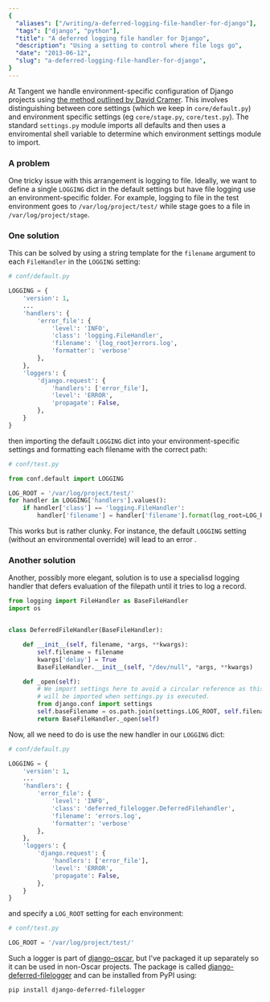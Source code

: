 ```yaml
---
{
  "aliases": ["/writing/a-deferred-logging-file-handler-for-django"],
  "tags": ["django", "python"],
  "title": "A deferred logging file handler for Django",
  "description": "Using a setting to control where file logs go",
  "date": "2013-06-12",
  "slug": "a-deferred-logging-file-handler-for-django",
}
---
```


At Tangent we handle environment-specific configuration of Django projects using
[the method outlined by David Cramer](http://justcramer.com/2011/01/13/settings-in-django/).
This involves distinguishing between core settings (which we keep in
`core/default.py`) and environment specific settings (eg `core/stage.py`,
`core/test.py`). The standard `settings.py` module imports all defaults and then
uses a enviromental shell variable to determine which environment settings
module to import.

### A problem

One tricky issue with this arrangement is logging to file. Ideally, we want to
define a single `LOGGING` dict in the default settings but have file logging use
an environment-specific folder. For example, logging to file in the test
environment goes to `/var/log/project/test/` while stage goes to a file in
`/var/log/project/stage`.

### One solution

This can be solved by using a string template for the `filename` argument to
each `FileHandler` in the `LOGGING` setting:

```python
# conf/default.py

LOGGING = {
    'version': 1,
    ...
    'handlers': {
        'error_file': {
            'level': 'INFO',
            'class': 'logging.FileHandler',
            'filename': '{log_root}errors.log',
            'formatter': 'verbose'
        },
    },
    'loggers': {
        'django.request': {
            'handlers': ['error_file'],
            'level': 'ERROR',
            'propagate': False,
        },
    }
}
```

then importing the default `LOGGING` dict into your environment-specific
settings and formatting each filename with the correct path:

```python
# conf/test.py

from conf.default import LOGGING

LOG_ROOT = '/var/log/project/test/'
for handler in LOGGING['handlers'].values():
    if handler['class'] == 'logging.FileHandler':
        handler['filename'] = handler['filename'].format(log_root=LOG_ROOT)
```

This works but is rather clunky. For instance, the default `LOGGING` setting
(without an environmental override) will lead to an error .

### Another solution

Another, possibly more elegant, solution is to use a specialisd logging handler
that defers evaluation of the filepath until it tries to log a record.

```python
from logging import FileHandler as BaseFileHandler
import os


class DeferredFileHandler(BaseFileHandler):

    def __init__(self, filename, *args, **kwargs):
        self.filename = filename
        kwargs['delay'] = True
        BaseFileHandler.__init__(self, "/dev/null", *args, **kwargs)

    def _open(self):
        # We import settings here to avoid a circular reference as this module
        # will be imported when settings.py is executed.
        from django.conf import settings
        self.baseFilename = os.path.join(settings.LOG_ROOT, self.filename)
        return BaseFileHandler._open(self)
```

Now, all we need to do is use the new handler in our `LOGGING` dict:

```python
# conf/default.py

LOGGING = {
    'version': 1,
    ...
    'handlers': {
        'error_file': {
            'level': 'INFO',
            'class': 'deferred_filelogger.DeferredFilehandler',
            'filename': 'errors.log',
            'formatter': 'verbose'
        },
    },
    'loggers': {
        'django.request': {
            'handlers': ['error_file'],
            'level': 'ERROR',
            'propagate': False,
        },
    }
}
```

and specify a `LOG_ROOT` setting for each environment:

```python
# conf/test.py

LOG_ROOT = '/var/log/project/test/'
```

Such a logger is part of
[django-oscar](https://github.com/tangentlabs/django-oscar/blob/master/oscar/core/logging/handlers.py),
but I've packaged it up separately so it can be used in non-Oscar projects. The
package is called
[django-deferred-filelogger](https://github.com/codeinthehole/django-deferred-filelogger)
and can be installed from PyPI using:

```bash
pip install django-deferred-filelogger
```
